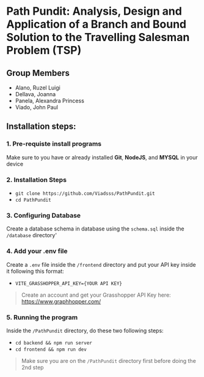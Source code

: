 # Path Pundit: Analysis, Design and Application of a Branch and Bound Solution to the Travelling Salesman Problem (TSP)

## Group Members
- Alano, Ruzel Luigi
- Dellava, Joanna
- Panela, Alexandra Princess
- Viado, John Paul

## Installation steps:
### 1. Pre-requiste install programs
Make sure to you have or already installed **Git**, **NodeJS**, and **MYSQL** in your device

### 2. Installation Steps
- `git clone https://github.com/Viadsss/PathPundit.git`
- `cd PathPundit`

### 3. Configuring Database
Create a database schema in database using the `schema.sql` inside the `/database` directory'

### 4. Add your .env file
Create a `.env` file inside the `/frontend` directory and put your API key inside it following this format:
- `VITE_GRASSHOPPER_API_KEY={YOUR API KEY}`
> Create an account and get your Grasshopper API Key here: https://www.graphhopper.com/

### 5. Running the program
Inside the `/PathPundit` directory, do these two following steps:
- `cd backend && npm run server`
- `cd frontend && npm run dev`
> Make sure you are on the `/PathPundit` directory first before doing the 2nd step
